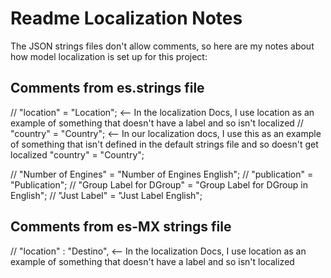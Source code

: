 # Readme Localization Notes

The JSON strings files don't allow comments, so here are my notes about how model localization is set up for this project:

## Comments from es.strings file

// "location" = "Location"; <-- In the localization Docs, I use location as an example of something that doesn't have a label and so isn't localized
// "country" = "Country"; <-- In our localization docs, I use this as an example of something that isn't defined in the default strings file and so doesn't get localized
"country" = "Country";


// "Number of Engines" = "Number of Engines English";
// "publication" = "Publication";
// "Group Label for DGroup" = "Group Label for DGroup in English";
// "Just Label" = "Just Label English";


## Comments from es-MX strings file

// "location" : "Destino", <-- In the localization Docs, I use location as an example of something that doesn't have a label and so isn't localized
